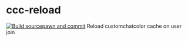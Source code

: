 # ccc-reload
[![Build sourcepawn and commit](https://github.com/MoeVsMachine/ccc-reload/actions/workflows/plugin-create.yml/badge.svg?branch=live)](https://github.com/MoeVsMachine/ccc-reload/actions/workflows/plugin-create.yml)
Reload customchatcolor cache on user join
